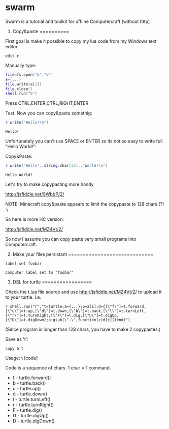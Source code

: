 swarm
=====

Swarm is a tutorial and toolkit for offline Computercraft (without http)

1. Copy&paste
==========

First goal is make it possible to copy my lua code from my Windows text editor.

```shell
edit r
```

Manually type:

```lua
file=fs.open("b","w")
a={...}
file.write(a[1])
file.close()
shell.run("b")
```

Press CTRL,ENTER,CTRL,RIGHT,ENTER

Test. Now you can copy&paste somethig:

```lua
r write("Hello!\n")
```
```
Hello!
```

Unfortunately you can't use SPACE or ENTER so its not so easy to write full "Hello World!":

Copy&Paste:
```lua
r write("Hello"..string.char(32).."World!\n")
```
```
Hello World!
```

Let's try to make copypasting more handy

http://jsfiddle.net/9WbbP/2/

NOTE: Minecraft copy&paste appears to limit the copypaste to 128 chars (?) :\

So here is more HC version:

http://jsfiddle.net/MZ4Vt/2/

So now I assume you can copy paste very small programs into Computercraft.

2. Make your files persistant
=============================

```
label set foobar
```
```
Computer label set to "foobar"
```

3. DSL for turtle
=================

Check the t.lua file source and use http://jsfiddle.net/MZ4Vt/2/ to upload it to your turtle.
I.e.
```
r shell.run("r","t=turtle;a={...};p=a[1];d={[\"f\"]=t.forward,[\"u\"]=t.up,[\"d\"]=t.down,[\"b\"]=t.back,[\"l\"]=t.turnLeft,[\"r\"]=t.turnRight,[\"F\"]=t.dig,[\"U\"]=t.digUp,[\"D\"]=t.digDown};p:gsub(\".\",function(c)d[c]()end)")
```
(Since program is longer than 128 chars, you have to make 2 copypastes.)

Save as 't':
```
copy b t
```



Usage: t [code]

Code is a sequence of chars. 1 char = 1 command.

* f - turtle.forward()
* b - turtle.back()
* u - turtle.up()
* d - turtle.down()
* l - turtle.turnLeft()
* r - turtle.turnRight()
* F - turtle.dig()
* U - turtle.digUp()
* D - turtle.digDown()
